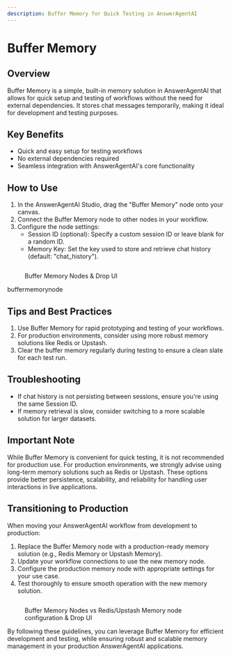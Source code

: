 ```yaml
---
description: Buffer Memory for Quick Testing in AnswerAgentAI
---
```


# Buffer Memory

## Overview

Buffer Memory is a simple, built-in memory solution in AnswerAgentAI that allows for quick setup and testing of workflows without the need for external dependencies. It stores chat messages temporarily, making it ideal for development and testing purposes.

## Key Benefits

-   Quick and easy setup for testing workflows
-   No external dependencies required
-   Seamless integration with AnswerAgentAI's core functionality

## How to Use

1. In the AnswerAgentAI Studio, drag the "Buffer Memory" node onto your canvas.
2. Connect the Buffer Memory node to other nodes in your workflow.
3. Configure the node settings:
    - Session ID (optional): Specify a custom session ID or leave blank for a random ID.
    - Memory Key: Set the key used to store and retrieve chat history (default: "chat_history").

<!-- TODO: Screenshot of Buffer Memory node on the canvas with configuration panel open -->
<figure><img src="/.gitbook/assets/screenshots/buffermemorynode.png" alt="" /><figcaption><p> Buffer Memory Nodes &#x26; Drop UI</p></figcaption></figure>

buffermemorynode

## Tips and Best Practices

1. Use Buffer Memory for rapid prototyping and testing of your workflows.
2. For production environments, consider using more robust memory solutions like Redis or Upstash.
3. Clear the buffer memory regularly during testing to ensure a clean slate for each test run.

## Troubleshooting

-   If chat history is not persisting between sessions, ensure you're using the same Session ID.
-   If memory retrieval is slow, consider switching to a more scalable solution for larger datasets.

## Important Note

While Buffer Memory is convenient for quick testing, it is not recommended for production use. For production environments, we strongly advise using long-term memory solutions such as Redis or Upstash. These options provide better persistence, scalability, and reliability for handling user interactions in live applications.

## Transitioning to Production

When moving your AnswerAgentAI workflow from development to production:

1. Replace the Buffer Memory node with a production-ready memory solution (e.g., Redis Memory or Upstash Memory).
2. Update your workflow connections to use the new memory node.
3. Configure the production memory node with appropriate settings for your use case.
4. Test thoroughly to ensure smooth operation with the new memory solution.

<!-- TODO: Side-by-side comparison screenshot of Buffer Memory vs. Redis/Upstash Memory node configuration -->
<figure><img src="/.gitbook/assets/screenshots/buffervsupstashmemory.png" alt="" /><figcaption><p> Buffer Memory Nodes vs Redis/Upstash Memory node configuration &#x26; Drop UI</p></figcaption></figure>

By following these guidelines, you can leverage Buffer Memory for efficient development and testing, while ensuring robust and scalable memory management in your production AnswerAgentAI applications.
